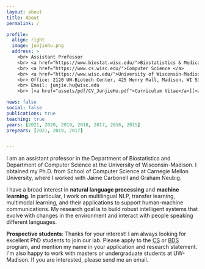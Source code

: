 ```yaml
---
layout: about
title: About
permalink: /

profile:
  align: right
  image: junjiehu.png
  address: >
    <br> Assistant Professor
    <br> <a href="https://www.biostat.wisc.edu/">Biostatistics & Medical Informatics </a> 
    <br> <a href="https://www.cs.wisc.edu/">Computer Science </a> 
    <br> <a href="https://www.wisc.edu/">University of Wisconsin-Madison </a> 
    <br> Office: 2120 UW-Biotech Center, 425 Henry Mall, Madison, WI 53706
    <br> Email: junjie.hu@wisc.edu
    <br> [<a href="assets/pdf/CV_JunjieHu.pdf">Curriculum Vitae</a>][<a href="assets/pdf/ResearchStatement_JunjieHu.pdf">Research Statement</a>]</b>

news: false
social: false
publications: true
teaching: true
years: [2021, 2020, 2019, 2018, 2017, 2016, 2015]
preyears: [2021, 2019, 2017]


---
```

I am an assistant professor in the Department of Biostatistics and Department of Computer Science at the University of Wisconsin-Madison. I obtained my Ph.D. from School of Computer Science at Carnegie Mellon University, where I worked with Jaime Carbonell and Graham Neubig. 

I have a broad interest in <b>natural language processing</b> and <b>machine learning</b>. In particular, I work on multilingual NLP, transfer learning, multimodal learning, and their applications to support human-machine communications. My research goal is to build robust intelligent systems that evolve with changes in the environment and interact with people speaking different languages.

<b>Prospective students</b>: Thanks for your interest! I am always looking for excellent PhD students to join our lab. Please apply to the [CS](https://www.cs.wisc.edu/graduate/graduate-admissions-faq/) or [BDS](https://biostat.wiscweb.wisc.edu/education/current-students/phd-bds/) program, and mention my name in your application and research statement. I'm also happy to work with masters or undergraduate students at UW-Madison. If you are interested, please send me an email.

